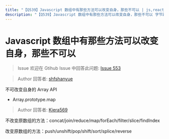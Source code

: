 ```yaml
---
title: "【Q539】Javascript 数组中有那些方法可以改变自身，那些不可以 | js,react高频面试题"
description: "【Q539】Javascript 数组中有那些方法可以改变自身，那些不可以 字节跳动面试题、阿里腾讯面试题、美团小米面试题。"
---
```


# Javascript 数组中有那些方法可以改变自身，那些不可以

> Issue
> 欢迎在 Gtihub Issue 中回答此问题: [Issue 553](https://github.com/shfshanyue/Daily-Question/issues/553)

> Author
> 回答者: [shfshanyue](https://github.com/shfshanyue)

不可改变自身的 Array API

- Array.prototype.map

> Author
> 回答者: [Kiera569](https://github.com/Kiera569)

不改变原数组的方法：concat/join/reduce/map/forEach/filter/slice/findIndex

改变原数组的方法：push/unshift/pop/shift/sort/splice/reverse
